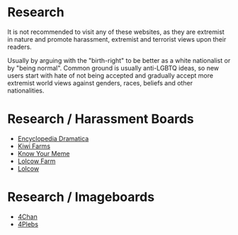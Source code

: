 
# Research

It is not recommended to visit any of these websites, as they are
extremist in nature and promote harassment, extremist and terrorist
views upon their readers.

Usually by arguing with the "birth-right" to be better as a white
nationalist or by "being normal". Common ground is usually anti-LGBTQ
ideas, so new users start with hate of not being accepted and gradually
accept more extremist world views against genders, races, beliefs and
other nationalities.


# Research / Harassment Boards

- [Encyclopedia Dramatica](https://forum.encyclopediadramatica.online/)
- [Kiwi Farms](https://kiwifarms.net/)
- [Know Your Meme](https://knowyourmeme.com/)
- [Lolcow Farm](https://lolcow.farm/)
- [Lolcow](https://www.lolcow.org/)

# Research / Imageboards

- [4Chan](https://boards.4channel.org/search#/$query/g)
- [4Plebs](https://archive.4plebs.org/tg/search/text/$query/)
